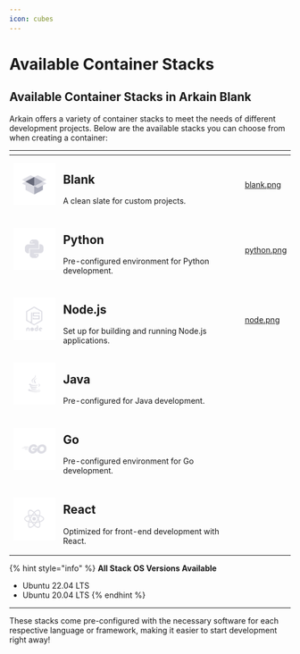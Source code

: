```yaml
---
icon: cubes
---
```


# Available Container Stacks

## **Available Container Stacks in Arkain** Blank

Arkain offers a variety of container stacks to meet the needs of different development projects. Below are the available stacks you can choose from when creating a container:

<table data-card-size="large" data-view="cards"><thead><tr><th></th><th></th><th data-hidden></th><th data-hidden data-type="files"></th></tr></thead><tbody><tr><td><img src="../../../.gitbook/assets/blank.png" alt="" data-size="original">  </td><td><h2>Blank</h2><p>A clean slate for custom projects.</p></td><td></td><td><a href="../../../.gitbook/assets/blank.png">blank.png</a></td></tr><tr><td><img src="../../../.gitbook/assets/python.png" alt="">  </td><td><h2>Python</h2><p>Pre-configured environment for Python development.</p></td><td></td><td><a href="../../../.gitbook/assets/python.png">python.png</a></td></tr><tr><td><img src="../../../.gitbook/assets/node.png" alt="">  </td><td><h2>Node.js</h2><p>Set up for building and running Node.js applications.</p></td><td></td><td><a href="../../../.gitbook/assets/node.png">node.png</a></td></tr><tr><td><img src="../../../.gitbook/assets/java.png" alt="">  </td><td><h2>Java</h2><p>Pre-configured for Java development.</p></td><td></td><td></td></tr><tr><td><img src="../../../.gitbook/assets/go.png" alt=""> </td><td><h2>Go</h2><p>Pre-configured environment for Go development.</p></td><td></td><td></td></tr><tr><td><img src="../../../.gitbook/assets/react.png" alt=""> </td><td><h2>React</h2><p>Optimized for front-end development with React.</p></td><td></td><td></td></tr></tbody></table>

{% hint style="info" %}
**All Stack OS Versions Available**

* Ubuntu 22.04 LTS
* Ubuntu 20.04 LTS
{% endhint %}

***

These stacks come pre-configured with the necessary software for each respective language or framework, making it easier to start development right away!

